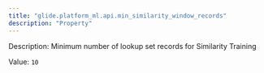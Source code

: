 ```yaml
---
title: "glide.platform_ml.api.min_similarity_window_records"
description: "Property"
---
```


Description: Minimum number of lookup set records for Similarity Training

Value: `10`